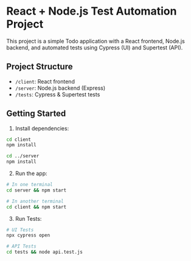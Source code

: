 # React + Node.js Test Automation Project

This project is a simple Todo application with a React frontend, Node.js backend, and automated tests using Cypress (UI) and Supertest (API).

## Project Structure

- `/client`: React frontend
- `/server`: Node.js backend (Express)
- `/tests`: Cypress & Supertest tests

## Getting Started

1. Install dependencies:

```bash
cd client
npm install

cd ../server
npm install
```

2. Run the app:

```bash
# In one terminal
cd server && npm start

# In another terminal
cd client && npm start
```

3. Run Tests:

```bash
# UI Tests
npx cypress open

# API Tests
cd tests && node api.test.js
```
